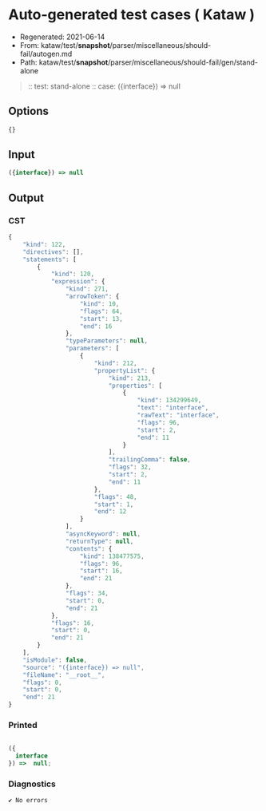 # Auto-generated test cases ( Kataw )
- Regenerated: 2021-06-14
- From: kataw/test/__snapshot__/parser/miscellaneous/should-fail/autogen.md
- Path: kataw/test/__snapshot__/parser/miscellaneous/should-fail/gen/stand-alone
> :: test: stand-alone
> :: case: ({interface}) => null
## Options

`````js
{}
`````
## Input

`````js
({interface}) => null
`````
## Output

### CST

```javascript
{
    "kind": 122,
    "directives": [],
    "statements": [
        {
            "kind": 120,
            "expression": {
                "kind": 271,
                "arrowToken": {
                    "kind": 10,
                    "flags": 64,
                    "start": 13,
                    "end": 16
                },
                "typeParameters": null,
                "parameters": [
                    {
                        "kind": 212,
                        "propertyList": {
                            "kind": 213,
                            "properties": [
                                {
                                    "kind": 134299649,
                                    "text": "interface",
                                    "rawText": "interface",
                                    "flags": 96,
                                    "start": 2,
                                    "end": 11
                                }
                            ],
                            "trailingComma": false,
                            "flags": 32,
                            "start": 2,
                            "end": 11
                        },
                        "flags": 48,
                        "start": 1,
                        "end": 12
                    }
                ],
                "asyncKeyword": null,
                "returnType": null,
                "contents": {
                    "kind": 138477575,
                    "flags": 96,
                    "start": 16,
                    "end": 21
                },
                "flags": 34,
                "start": 0,
                "end": 21
            },
            "flags": 16,
            "start": 0,
            "end": 21
        }
    ],
    "isModule": false,
    "source": "({interface}) => null",
    "fileName": "__root__",
    "flags": 0,
    "start": 0,
    "end": 21
}
```

### Printed

```javascript

({
  interface
}) =>  null;
```

### Diagnostics

```javascript
✔ No errors
```

